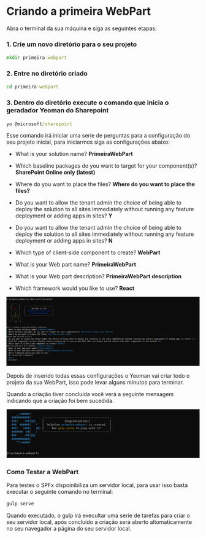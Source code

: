 # Criando a primeira WebPart

Abra o terminal da sua máquina e siga as seguintes etapas:

### 1. Crie um novo diretório para o seu projeto

```cmd
mkdir primeira-webpart
```

### 2. Entre no diretório criado

```cmd
cd primeira-webpart
```

### 3. Dentro do diretório execute o comando que inicia o geradador Yeoman do Sharepoint

```cmd
yo @microsoft/sharepoint
```

  Esse comando irá iniciar uma serie de perguntas para a configuração do seu projeto inicial, para iniciarmos siga as configurações abaixo:

  - What is your solution name? **PrimeiraWebPart**
  - Which baseline packages do you want to target for your component(s)? **SharePoint Online only (latest)**
  - Where do you want to place the files? **Where do you want to place the files?**
  - Do you want to allow the tenant admin the choice of being able to deploy the solution to all sites immediately without running any feature deployment or adding apps in sites? **Y**
  - Do you want to allow the tenant admin the choice of being able to deploy the solution to all sites immediately without running any feature deployment or adding apps in sites? **N**
  - Which type of client-side component to create? **WebPart**
  
  - What is your Web part name? **PrimeiraWebPart**
  - What is your Web part description? **PrimeiraWebPart description**
  - Which framework would you like to use? **React**

![Prompts Yeoman](https://github.com/rogeriomattos/curso-sharepoint-framework/blob/master/02%20-%20Criando%20a%20primeira%20WebPart/assets/promptsYeomanSharePoint.PNG)

Depois de inserido todas essas configurações o Yeoman vai criar todo o projeto da sua WebPart, isso pode levar alguns minutos para terminar.

Quando a criação tiver concluída você verá a seguinte mensagem indicando que a criação foi bem sucedida.

![Criação da WebPart concluída](https://github.com/rogeriomattos/curso-sharepoint-framework/blob/master/02%20-%20Criando%20a%20primeira%20WebPart/assets/WebPartCreated.PNG)

### Como Testar a WebPart

Para testes o SPFx díspoinibiliza um servidor local, para usar isso basta executar o seguinte comando no terminal:

```cmd
gulp serve
```
Quando executado, o gulp  irá execultar uma serie  de tarefas para criar o seu  servidor local, após concluído a criação será aberto altomaticamente no seu navegador a página do seu servidor local.


